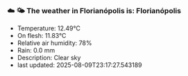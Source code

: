 ### ☁️ 🌤️  The weather in Florianópolis is: Florianópolis

- Temperature: 12.49°C
- On flesh: 11.83°C
- Relative air humidity: 78%
- Rain: 0.0 mm
- Description: Clear sky
- last updated: 2025-08-09T23:17:27.543189
